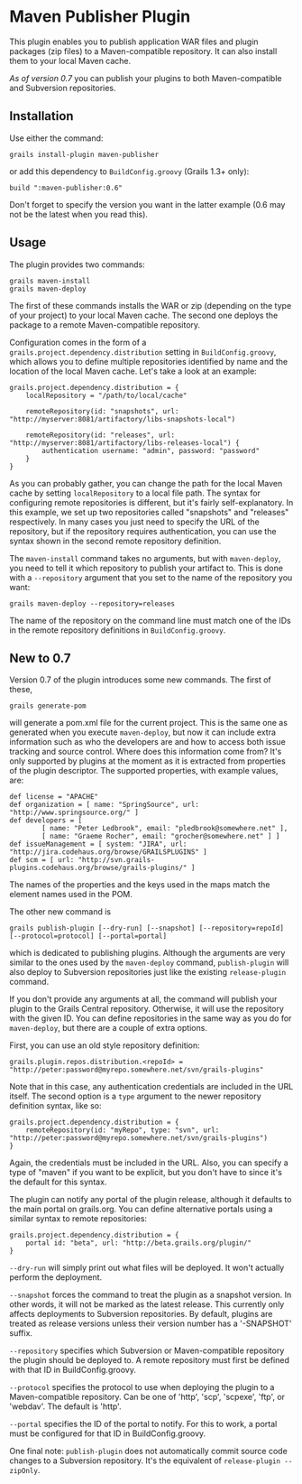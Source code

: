 Maven Publisher Plugin
======================

This plugin enables you to publish application WAR files and plugin packages (zip files) to a Maven-compatible
repository. It can also install them to your local Maven cache.

*As of version 0.7* you can publish your plugins to both Maven-compatible and Subversion repositories.

Installation
------------

Use either the command:

    grails install-plugin maven-publisher

or add this dependency to `BuildConfig.groovy` (Grails 1.3+ only):

    build ":maven-publisher:0.6"

Don't forget to specify the version you want in the latter example (0.6 may not be the latest when you read
this).

Usage
-----

The plugin provides two commands:

    grails maven-install
    grails maven-deploy

The first of these commands installs the WAR or zip (depending on the type of your project) to your local Maven
cache. The second one deploys the package to a remote Maven-compatible repository.

Configuration comes in the form of a `grails.project.dependency.distribution` setting in `BuildConfig.groovy`,
which allows you to define multiple repositories identified by name and the location of the local Maven cache.
Let's take a look at an example:

    grails.project.dependency.distribution = {
        localRepository = "/path/to/local/cache"

        remoteRepository(id: "snapshots", url: "http://myserver:8081/artifactory/libs-snapshots-local")

        remoteRepository(id: "releases", url: "http://myserver:8081/artifactory/libs-releases-local") {
            authentication username: "admin", password: "password"
        }
    }

As you can probably gather, you can change the path for the local Maven cache by setting `localRepository` to
a local file path. The syntax for configuring remote repositories is different, but it's fairly self-explanatory.
In this example, we set up two repositories called "snapshots" and "releases" respectively. In many cases you
just need to specify the URL of the repository, but if the repository requires authentication, you can use the
syntax shown in the second remote repository definition.

The `maven-install` command takes no arguments, but with `maven-deploy`, you need to tell it which repository
to publish your artifact to. This is done with a `--repository` argument that you set to the name of the
repository you want:

    grails maven-deploy --repository=releases

The name of the repository on the command line must match one of the IDs in the remote repository definitions
in `BuildConfig.groovy`.

New to 0.7
----------

Version 0.7 of the plugin introduces some new commands. The first of these,
    
    grails generate-pom
    
will generate a pom.xml file for the current project. This is the same one as generated when you execute
`maven-deploy`, but now it can include extra information such as who the developers are and how to access both
issue tracking and source control. Where does this information come from? It's only supported by plugins at the
moment as it is extracted from properties of the plugin descriptor. The supported properties, with example values,
are:

    def license = "APACHE"
    def organization = [ name: "SpringSource", url: "http://www.springsource.org/" ]
    def developers = [
            [ name: "Peter Ledbrook", email: "pledbrook@somewhere.net" ],
            [ name: "Graeme Rocher", email: "grocher@somewhere.net" ] ]
    def issueManagement = [ system: "JIRA", url: "http://jira.codehaus.org/browse/GRAILSPLUGINS" ]
    def scm = [ url: "http://svn.grails-plugins.codehaus.org/browse/grails-plugins/" ]

The names of the properties and the keys used in the maps match the element names used in the POM.

The other new command is

    grails publish-plugin [--dry-run] [--snapshot] [--repository=repoId] [--protocol=protocol] [--portal=portal]

which is dedicated to publishing plugins. Although the arguments are very similar to the ones used by the
`maven-deploy` command, `publish-plugin` will also deploy to Subversion repositories just like the existing
`release-plugin` command.

If you don't provide any arguments at all, the command will publish your plugin to the Grails Central repository.
Otherwise, it will use the repository with the given ID. You can define repositories in the same way as you do
for `maven-deploy`, but there are a couple of extra options.

First, you can use an old style repository definition:

    grails.plugin.repos.distribution.<repoId> = "http://peter:password@myrepo.somewhere.net/svn/grails-plugins"

Note that in this case, any authentication credentials are included in the URL itself. The second option is a
`type` argument to the newer repository definition syntax, like so:

    grails.project.dependency.distribution = {
        remoteRepository(id: "myRepo", type: "svn", url: "http://peter:password@myrepo.somewhere.net/svn/grails-plugins")
    }

Again, the credentials must be included in the URL. Also, you can specify a type of "maven" if you want to be
explicit, but you don't have to since it's the default for this syntax.

The plugin can notify any portal of the plugin release, although it defaults to the main portal on grails.org. You can define alternative portals using a similar syntax to remote repositories:

    grails.project.dependency.distribution = {
        portal id: "beta", url: "http://beta.grails.org/plugin/"
    }

`--dry-run` will simply print out what files will be deployed. It won't actually perform the deployment.

`--snapshot` forces the command to treat the plugin as a snapshot version. In other words, it will not be
marked as the latest release. This currently only affects deployments to Subversion repositories. By default,
plugins are treated as release versions unless their version number has a '-SNAPSHOT' suffix.

`--repository` specifies which Subversion or Maven-compatible repository the plugin should be deployed to. A remote
repository must first be defined with that ID in BuildConfig.groovy.

`--protocol` specifies the protocol to use when deploying the plugin to a Maven-compatible repository. Can be one of
'http', 'scp', 'scpexe', 'ftp', or 'webdav'. The default is 'http'.

`--portal` specifies the ID of the portal to notify. For this to work, a portal must be configured for that ID
in BuildConfig.groovy.

One final note: `publish-plugin` does not automatically commit source code changes to a Subversion repository.
It's the equivalent of `release-plugin --zipOnly`.
